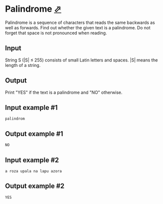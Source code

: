 # Palindrome [⬀](https://www.e-olymp.com/en/problems/2162)
Palindrome is a sequence of characters that reads the same backwards as well as forwards. Find out whether the given text is a palindrome. Do not forget that space is not pronounced when reading.

## Input
String S (|S| ≤ 255) consists of small Latin letters and spaces. |S| means the length of a string.

## Output
Print "YES" if the text is a palindrome and "NO" otherwise.

## Input example #1
```
palindrom
```

## Output example #1
```
NO
```

## Input example #2
```
a roza upala na lapu azora
```

## Output example #2
```
YES
```

